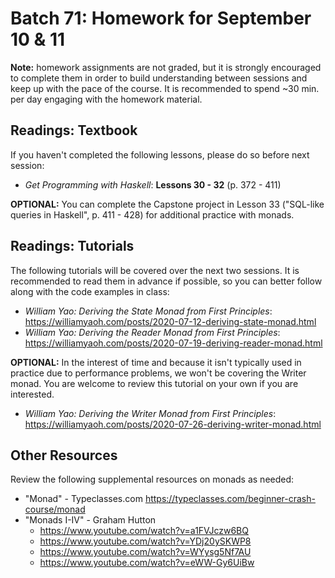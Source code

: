 # Batch 71: Homework for September 10 & 11
**Note:** homework assignments are not graded, but it is strongly encouraged to complete them in order to build understanding between sessions and keep up with the pace of the course. It is recommended to spend ~30 min. per day engaging with the homework material.

## Readings: Textbook
If you haven't completed the following lessons, please do so before next session:
* *Get Programming with Haskell*: **Lessons 30 - 32** (p. 372 - 411)

**OPTIONAL:** You can complete the Capstone project in Lesson 33 ("SQL-like queries in Haskell", p. 411 - 428) for additional practice with monads.

## Readings: Tutorials
The following tutorials will be covered over the next two sessions. It is recommended to read them in advance if possible, so you can better follow along with the code examples in class:
* *William Yao: Deriving the State Monad from First Principles*: https://williamyaoh.com/posts/2020-07-12-deriving-state-monad.html
* *William Yao: Deriving the Reader Monad from First Principles*:
https://williamyaoh.com/posts/2020-07-19-deriving-reader-monad.html

**OPTIONAL:** In the interest of time and because it isn't typically used in practice due to performance problems, we won't be covering the Writer monad. You are welcome to review this tutorial on your own if you are interested.
* *William Yao: Deriving the Writer Monad from First Principles*: https://williamyaoh.com/posts/2020-07-26-deriving-writer-monad.html


## Other Resources
Review the following supplemental resources on monads as needed:
* "Monad" - Typeclasses.com
https://typeclasses.com/beginner-crash-course/monad
* "Monads I-IV" - Graham Hutton
  * https://www.youtube.com/watch?v=a1FVJczw6BQ
  * https://www.youtube.com/watch?v=YDj20ySKWP8
  * https://www.youtube.com/watch?v=WYysg5Nf7AU
  * https://www.youtube.com/watch?v=eWW-Gy6UiBw